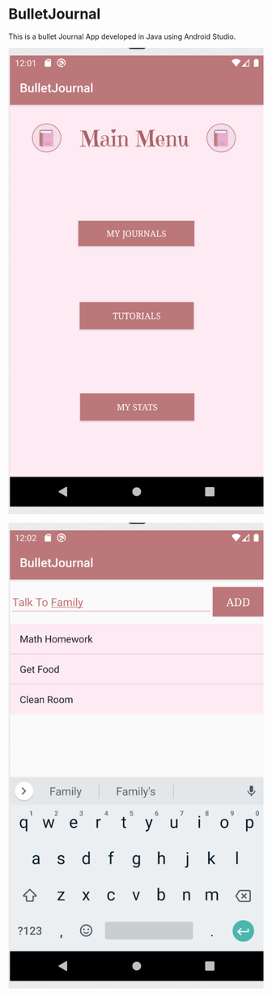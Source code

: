 # BulletJournal
This is a bullet Journal App developed in Java using Android Studio.

![](Images/Screen%20Shot%202020-03-24%20at%2012.01.13%20AM.png)

![](Images/Screen%20Shot%202020-03-24%20at%2012.02.19%20AM.png)
